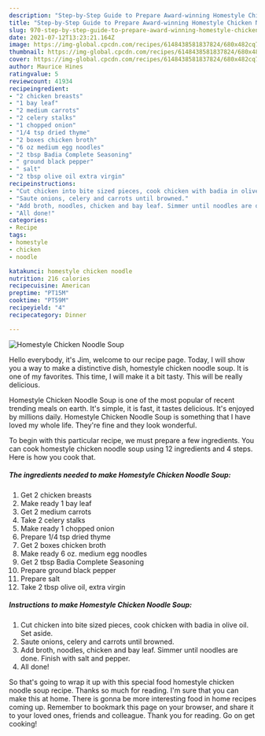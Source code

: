 ```yaml
---
description: "Step-by-Step Guide to Prepare Award-winning Homestyle Chicken Noodle Soup"
title: "Step-by-Step Guide to Prepare Award-winning Homestyle Chicken Noodle Soup"
slug: 970-step-by-step-guide-to-prepare-award-winning-homestyle-chicken-noodle-soup
date: 2021-07-12T13:23:21.164Z
image: https://img-global.cpcdn.com/recipes/6148438581837824/680x482cq70/homestyle-chicken-noodle-soup-recipe-main-photo.jpg
thumbnail: https://img-global.cpcdn.com/recipes/6148438581837824/680x482cq70/homestyle-chicken-noodle-soup-recipe-main-photo.jpg
cover: https://img-global.cpcdn.com/recipes/6148438581837824/680x482cq70/homestyle-chicken-noodle-soup-recipe-main-photo.jpg
author: Maurice Hines
ratingvalue: 5
reviewcount: 41934
recipeingredient:
- "2 chicken breasts"
- "1 bay leaf"
- "2 medium carrots"
- "2 celery stalks"
- "1 chopped onion"
- "1/4 tsp dried thyme"
- "2 boxes chicken broth"
- "6 oz medium egg noodles"
- "2 tbsp Badia Complete Seasoning"
- " ground black pepper"
- " salt"
- "2 tbsp olive oil extra virgin"
recipeinstructions:
- "Cut chicken into bite sized pieces, cook chicken with badia in olive oil.  Set aside."
- "Saute onions, celery and carrots until browned."
- "Add broth, noodles, chicken and bay leaf. Simmer until noodles are done.  Finish with salt and pepper."
- "All done!"
categories:
- Recipe
tags:
- homestyle
- chicken
- noodle

katakunci: homestyle chicken noodle 
nutrition: 216 calories
recipecuisine: American
preptime: "PT15M"
cooktime: "PT59M"
recipeyield: "4"
recipecategory: Dinner

---
```



![Homestyle Chicken Noodle Soup](https://img-global.cpcdn.com/recipes/6148438581837824/680x482cq70/homestyle-chicken-noodle-soup-recipe-main-photo.jpg)

Hello everybody, it's Jim, welcome to our recipe page. Today, I will show you a way to make a distinctive dish, homestyle chicken noodle soup. It is one of my favorites. This time, I will make it a bit tasty. This will be really delicious.



Homestyle Chicken Noodle Soup is one of the most popular of recent trending meals on earth. It's simple, it is fast, it tastes delicious. It's enjoyed by millions daily. Homestyle Chicken Noodle Soup is something that I have loved my whole life. They're fine and they look wonderful.


To begin with this particular recipe, we must prepare a few ingredients. You can cook homestyle chicken noodle soup using 12 ingredients and 4 steps. Here is how you cook that.

<!--inarticleads1-->

##### The ingredients needed to make Homestyle Chicken Noodle Soup:

1. Get 2 chicken breasts
1. Make ready 1 bay leaf
1. Get 2 medium carrots
1. Take 2 celery stalks
1. Make ready 1 chopped onion
1. Prepare 1/4 tsp dried thyme
1. Get 2 boxes chicken broth
1. Make ready 6 oz. medium egg noodles
1. Get 2 tbsp Badia Complete Seasoning
1. Prepare  ground black pepper
1. Prepare  salt
1. Take 2 tbsp olive oil, extra virgin




<!--inarticleads2-->

##### Instructions to make Homestyle Chicken Noodle Soup:

1. Cut chicken into bite sized pieces, cook chicken with badia in olive oil.  Set aside.
1. Saute onions, celery and carrots until browned.
1. Add broth, noodles, chicken and bay leaf. Simmer until noodles are done.  Finish with salt and pepper.
1. All done!




So that's going to wrap it up with this special food homestyle chicken noodle soup recipe. Thanks so much for reading. I'm sure that you can make this at home. There is gonna be more interesting food in home recipes coming up. Remember to bookmark this page on your browser, and share it to your loved ones, friends and colleague. Thank you for reading. Go on get cooking!
